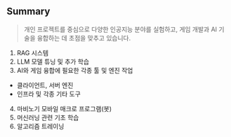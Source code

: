 
## Summary

> 개인 프로젝트를 중심으로 다양한 인공지능 분야를 실험하고, 게임 개발과 AI 기술을 융합하는 데 초점을 맞추고 있습니다.

1) RAG 시스템
2) LLM 모델 튜닝 및 추가 학습
3) AI와 게임 융합에 필요한 각종 툴 및 엔진 작업
 - 클라이언트, 서버 엔진
 - 인프라 및 각종 기타 도구
4) 마비노기 모바일 매크로 프로그램(봇)
5) 머신러닝 관련 기초 학습
6) 알고리즘 트레이닝
